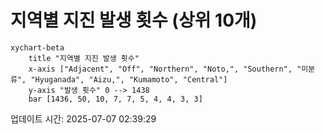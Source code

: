 # 지역별 지진 발생 횟수 (상위 10개)

```mermaid
xychart-beta
    title "지역별 지진 발생 횟수"
    x-axis ["Adjacent", "Off", "Northern", "Noto,", "Southern", "미분류", "Hyuganada", "Aizu,", "Kumamoto", "Central"]
    y-axis "발생 횟수" 0 --> 1438
    bar [1436, 50, 10, 7, 7, 5, 4, 4, 3, 3]
```

업데이트 시간: 2025-07-07 02:39:29
